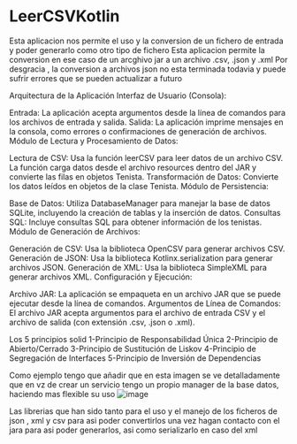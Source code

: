 # LeerCSVKotlin
Esta aplicacion nos permite el uso y la conversion de un fichero de entrada y poder generarlo como otro tipo de fichero
Esta aplicacion permite la conversion en ese caso de un arcghivo jar a un archivo .csv, .json y .xml
Por desgracia , la conversion a archivos json no esta terminada todavia y puede sufrir errores que se pueden actualizar a futuro

Arquitectura de la Aplicación
Interfaz de Usuario (Consola):

Entrada: La aplicación acepta argumentos desde la línea de comandos para los archivos de entrada y salida.
Salida: La aplicación imprime mensajes en la consola, como errores o confirmaciones de generación de archivos.
Módulo de Lectura y Procesamiento de Datos:

Lectura de CSV: Usa la función leerCSV para leer datos de un archivo CSV. La función carga datos desde el archivo resources dentro del JAR y convierte las filas en objetos Tenista.
Transformación de Datos: Convierte los datos leídos en objetos de la clase Tenista.
Módulo de Persistencia:

Base de Datos: Utiliza DatabaseManager para manejar la base de datos SQLite, incluyendo la creación de tablas y la inserción de datos.
Consultas SQL: Incluye consultas SQL para obtener información de los tenistas.
Módulo de Generación de Archivos:

Generación de CSV: Usa la biblioteca OpenCSV para generar archivos CSV.
Generación de JSON: Usa la biblioteca Kotlinx.serialization para generar archivos JSON.
Generación de XML: Usa la biblioteca SimpleXML para generar archivos XML.
Configuración y Ejecución:

Archivo JAR: La aplicación se empaqueta en un archivo JAR que se puede ejecutar desde la línea de comandos.
Argumentos de Línea de Comandos: El archivo JAR acepta argumentos para el archivo de entrada CSV y el archivo de salida (con extensión .csv, .json o .xml).




Los 5 principios solid 
1-Principio de Responsabilidad Única
2-Principio de Abierto/Cerrado
3-Principio de Sustitución de Liskov
4-Principio de Segregación de Interfaces
5-Principio de Inversión de Dependencias



Como ejemplo tengo que añadir que en esta imagen se ve detalladamente que en vz de crear un servicio tengo un propio manager de la base datos, haciendo mas flexible su uso
![image](https://github.com/user-attachments/assets/c3604815-fae2-4f95-bdd6-9658fa058903)


Las librerias que han sido tanto para el uso y el manejo de los ficheros de json , xml y csv para asi poder convertirlos una vez hagan contacto con el jara para asi poder generarlos, asi como serializarlo en caso del xml
